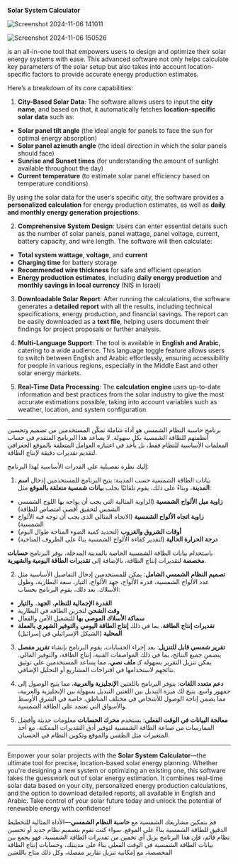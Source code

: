 

**Solar System Calculator** 



![Screenshot 2024-11-06 141011](https://github.com/user-attachments/assets/3dd8a435-b867-4b60-b537-e3e8203267a7)

![Screenshot 2024-11-06 150526](https://github.com/user-attachments/assets/e33ebaaf-d493-4e17-acd9-0c62346937cd)

is an all-in-one tool that empowers users to design and optimize their solar energy systems with ease. This advanced software not only helps calculate key parameters of the solar setup
but also takes into account location-specific factors to provide accurate energy production estimates.

Here’s a breakdown of its core capabilities:

1. **City-Based Solar Data**:
The software allows users to input the **city name**, and based on that, it automatically fetches **location-specific solar data** such as:
- **Solar panel tilt angle** (the ideal angle for panels to face the sun for optimal energy absorption)
- **Solar panel azimuth angle** (the ideal direction in which the solar panels should face)
- **Sunrise and Sunset times** (for understanding the amount of sunlight available throughout the day)
- **Current temperature** (to estimate solar panel efficiency based on temperature conditions)

By using the solar data for the user’s specific city, the software provides a **personalized calculation** for energy production estimates, as well as **daily and monthly energy generation projections**.

2. **Comprehensive System Design**:
Users can enter essential details such as the number of solar panels, panel wattage, panel voltage, current, battery capacity, and wire length. The software will then calculate:
- **Total system wattage**, **voltage**, and **current**
- **Charging time** for battery storage
- **Recommended wire thickness** for safe and efficient operation
- **Energy production estimates**, including **daily energy production** and **monthly savings in local currency** (NIS in Israel)

3. **Downloadable Solar Report**:
After running the calculations, the software generates a **detailed report** with all the results, including technical specifications, energy production, and financial savings.
 The report can be easily downloaded as a **text file**, helping users document their findings for project proposals or further analysis.

5. **Multi-Language Support**:
The tool is available in **English and Arabic**, catering to a wide audience. This language toggle feature allows users to switch between English and Arabic effortlessly,
ensuring accessibility for people in various regions, especially in the Middle East and other solar energy markets.

7. **Real-Time Data Processing**:
The **calculation engine** uses up-to-date information and best practices from the solar industry to give the most accurate estimations possible, taking into account variables such as weather, location, and system configuration.

---


برنامج حاسبة النظام الشمسي هو أداة شاملة تمكّن المستخدمين من تصميم وتحسين أنظمتهم للطاقة الشمسية بكل سهولة. لا يساعد هذا البرنامج المتقدم في حساب المعلمات الأساسية للنظام فقط، بل يأخذ في اعتباره العوامل المتعلقة بالموقع الجغرافي لتقديم تقديرات دقيقة لإنتاج الطاقة.

إليك نظرة تفصيلية على القدرات الأساسية لهذا البرنامج:

1. بيانات الطاقة الشمسية حسب المدينة:
يتيح البرنامج للمستخدمين إدخال **اسم المدينة**، وبناءً على ذلك، يقوم تلقائيًا بجلب **بيانات شمسية متعلقة بالموقع** مثل:
- **زاوية ميل الألواح الشمسية** (الزاوية المثالية التي يجب أن يواجه بها اللوح الشمسي الشمس لتحقيق أقصى امتصاص للطاقة)
- **زاوية اتجاه الألواح الشمسية** (الاتجاه المثالي الذي يجب أن توجه فيه الألواح الشمسية)
- **أوقات الشروق والغروب** (لتحديد كمية الضوء المتاحة طوال اليوم)
- **درجة الحرارة الحالية** (لتقدير كفاءة الألواح الشمسية بناءً على الظروف المناخية)

باستخدام بيانات الطاقة الشمسية الخاصة بالمدينة المدخلة، يوفر البرنامج **حسابات مخصصة** لتقديرات إنتاج الطاقة، بالإضافة إلى **تقديرات الطاقة اليومية والشهرية**.

2. **تصميم النظام الشمسي الشامل**:
يمكن للمستخدمين إدخال التفاصيل الأساسية مثل عدد الألواح الشمسية، قدرة الألواح، جهد الألواح، التيار، سعة البطارية، وطول الأسلاك. بعد ذلك، يقوم البرنامج بحساب:
- **القدرة الإجمالية للنظام**، **الجهد**، و**التيار**
- **وقت الشحن** لتخزين الطاقة في البطارية
- **سماكة الأسلاك الموصى بها** للتشغيل الآمن والفعال
- **تقديرات إنتاج الطاقة**، بما في ذلك **إنتاج الطاقة اليومي** و**التوفير الشهري بالعملة المحلية** (الشيكل الإسرائيلي في إسرائيل)

3. **تقرير شمسي قابل للتنزيل**:
بعد إجراء الحسابات، يقوم البرنامج بإنشاء **تقرير مفصل** يتضمن جميع النتائج، بما في ذلك المواصفات الفنية، إنتاج الطاقة، والتوفير المالي. يمكن تنزيل التقرير بسهولة كـ **ملف نصي**، مما يساعد المستخدمين على توثيق نتائجهم لاستخدامها في اقتراحات المشاريع أو التحليل الإضافي.

4. **دعم متعدد اللغات**:
يتوفر البرنامج باللغتين **الإنجليزية والعربية**، مما يتيح الوصول إلى جمهور واسع. يتيح لك ميزة التبديل بين اللغتين التبديل بسهولة بين الإنجليزية والعربية، مما يضمن إتاحة الوصول للأشخاص في مختلف المناطق، خاصة في الشرق الأوسط والأسواق التي تعتمد على الطاقة الشمسية.

5. **معالجة البيانات في الوقت الفعلي**:
يستخدم **محرك الحسابات** معلومات حديثة وأفضل الممارسات من صناعة الطاقة الشمسية لتوفير أدق التقديرات الممكنة، مع أخذ المتغيرات مثل الطقس والموقع وتكوين النظام في الحسبان.

---


Empower your solar projects with the **Solar System Calculator**—the ultimate tool for precise, location-based solar energy planning. Whether you're designing a new system or optimizing an existing one, 
this software takes the guesswork out of solar energy estimation. It combines real-time solar data based on your city, personalized energy production calculations, and the option to download detailed reports,
all available in English and Arabic. Take control of your solar future today and unlock the potential of renewable energy with confidence!

قم بتمكين مشاريعك الشمسية مع **حاسبة النظام الشمسي**—الأداة المثالية للتخطيط الدقيق للطاقة الشمسية بناءً على الموقع. سواء كنت تقوم بتصميم نظام جديد أو تحسين نظام قائم، فإن هذا البرنامج يزيل أي تخمين من تقديرات الطاقة الشمسية. فهو يجمع بين بيانات الطاقة الشمسية في الوقت الفعلي بناءً على مدينتك، وحسابات إنتاج الطاقة المخصصة، مع إمكانية تنزيل تقارير مفصلة، وكل ذلك متاح باللغتين 
